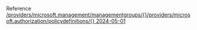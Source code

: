 Reference [/providers/microsoft.management/managementgroups/{}/providers/microsoft.authorization/policydefinitions/{} 2024-05-01](/Resources/mgmt-plane/L3Byb3ZpZGVycy9taWNyb3NvZnQubWFuYWdlbWVudC9tYW5hZ2VtZW50Z3JvdXBzL3t9L3Byb3ZpZGVycy9taWNyb3NvZnQuYXV0aG9yaXphdGlvbi9wb2xpY3lkZWZpbml0aW9ucy97fQ==/2024-05-01.xml)
